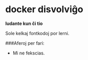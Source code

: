 # docker disvolviĝo
**ludante kun ĉi tio**

Sole kelkaj fontkodoj por lerni.

###Aferoj per fari:
- Mi ne fekscias.
